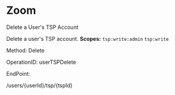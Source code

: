 #     Zoom


Delete a User's TSP Account

Delete a user's TSP account.
**Scopes:** `tsp:write:admin` `tsp:write`
 


Method: Delete

OperationID: userTSPDelete

EndPoint:

/users/{userId}/tsp/{tspId}
